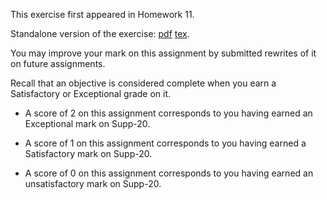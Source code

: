 This exercise first appeared in Homework 11.

Standalone version of the exercise: [pdf](Supp-24.pdf) [tex](Supp-24.tex).

You may improve your mark on this assignment by submitted rewrites of it on future assignments.

Recall that an objective is considered complete when you earn a Satisfactory or Exceptional grade on it.

* A score of 2 on this assignment corresponds to you having earned an Exceptional mark on Supp-20.

* A score of 1 on this assignment corresponds to you having earned a Satisfactory mark on Supp-20.

* A score of 0 on this assignment corresponds to you having earned an unsatisfactory mark on Supp-20.